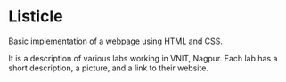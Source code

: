 # Listicle
Basic implementation of a webpage using HTML and CSS.

It is a description of various labs working in VNIT, Nagpur. Each lab has a short description, a picture, and a link to their website.
